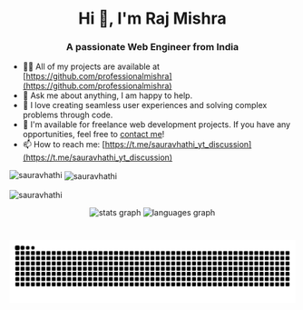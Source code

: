 <h1 align="center">Hi 👋, I'm Raj Mishra</h1>
<h3 align="center">A passionate Web Engineer from India</h3>




- 👨‍💻 All of my projects are available at [https://github.com/professionalmishra](https://github.com/professionalmishra)
- 💬 Ask me about anything, I am happy to help.
- 🚀 I love creating seamless user experiences and solving complex problems through code.
- 💼 I'm available for freelance web development projects. If you have any opportunities, feel free to [contact me](https://www.linkedin.com/in/sauravhathi/)!
- 📫 How to reach me: [https://t.me/sauravhathi_yt_discussion](https://t.me/sauravhathi_yt_discussion)


<p><img align="left" src="https://github-readme-stats.vercel.app/api/top-langs?username=professionalmishra&show_icons=true&locale=en&layout=compact" alt="sauravhathi" /></p>

<p>&nbsp;<img align="center" src="https://github-readme-stats.vercel.app/api?username=professionalmishra&show_icons=true&locale=en" alt="sauravhathi" /></p>
<p><img align="center" src="https://github-readme-streak-stats.herokuapp.com/?user=professionalmishra&" alt="sauravhathi" /></p>

<div align="center">
  <img src="https://github-readme-stats.vercel.app/api?username=professionalmishra&hide_title=false&hide_rank=false&show_icons=true&include_all_commits=true&count_private=true&disable_animations=false&theme=dracula&locale=en&hide_border=false" height="150" alt="stats graph"  />
  <img src="https://github-readme-stats.vercel.app/api/top-langs?username=professionalmishra&locale=en&hide_title=false&layout=compact&card_width=320&langs_count=5&theme=dracula&hide_border=false" height="150" alt="languages graph"  />
</div>

###

###

<br clear="both">

<img src="https://raw.githubusercontent.com/professionalmishra/professionalmishra/output/snake.svg" alt="Snake animation" />

###


